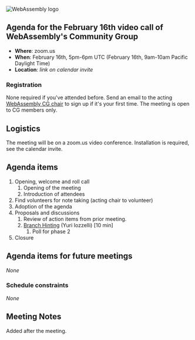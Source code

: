 ![WebAssembly logo](/images/WebAssembly.png)

## Agenda for the February 16th video call of WebAssembly's Community Group

- **Where**: zoom.us
- **When**: February 16th, 5pm-6pm UTC (February 16th, 9am-10am Pacific Daylight Time)
- **Location**: *link on calendar invite*

### Registration

None required if you've attended before. Send an email to the acting [WebAssembly CG chair](mailto:webassembly-cg-chair@chromium.org)
to sign up if it's your first time. The meeting is open to CG members only.

## Logistics

The meeting will be on a zoom.us video conference.
Installation is required, see the calendar invite.

## Agenda items

1. Opening, welcome and roll call
    1. Opening of the meeting
    1. Introduction of attendees
1. Find volunteers for note taking (acting chair to volunteer)
1. Adoption of the agenda
1. Proposals and discussions
    1. Review of action items from prior meeting.
    1. [Branch Hinting](https://github.com/WebAssembly/branch-hinting) (Yuri Iozzelli) [10 min]
       1. Poll for phase 2
1. Closure

## Agenda items for future meetings

*None*

### Schedule constraints

*None*

## Meeting Notes

Added after the meeting.
